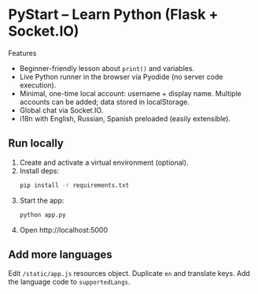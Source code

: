 # PyStart – Learn Python (Flask + Socket.IO)

Features
- Beginner-friendly lesson about `print()` and variables.
- Live Python runner in the browser via Pyodide (no server code execution).
- Minimal, one-time local account: username + display name. Multiple accounts can be added; data stored in localStorage.
- Global chat via Socket.IO.
- i18n with English, Russian, Spanish preloaded (easily extensible).

## Run locally

1. Create and activate a virtual environment (optional).
2. Install deps:
   ```bash
   pip install -r requirements.txt
   ```
3. Start the app:
   ```bash
   python app.py
   ```
4. Open http://localhost:5000

## Add more languages
Edit `/static/app.js` resources object. Duplicate `en` and translate keys. Add the language code to `supportedLangs`.
